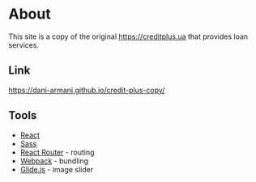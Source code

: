 # About

This site is a copy of the original https://creditplus.ua that provides loan services.

## Link

https://dani-armani.github.io/credit-plus-copy/

## Tools
  
  - [React](https://reactjs.org/docs/getting-started.html)
  - [Sass](https://sass-lang.com)
  - [React Router](https://reactrouter.com/) - routing
  - [Webpack](https://webpack.js.org/) - bundling
  - [Glide.js](https://glidejs.com/) - image slider